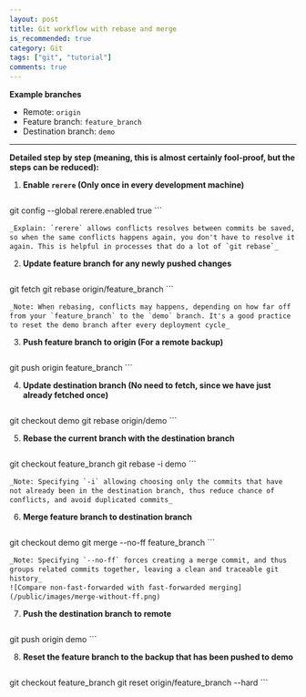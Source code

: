 ```yaml
---
layout: post
title: Git workflow with rebase and merge
is_recommended: true
category: Git
tags: ["git", "tutorial"]
comments: true
---
```


**Example branches**

* Remote: `origin`
* Feature branch: `feature_branch`
* Destination branch: `demo`

---

**Detailed step by step (meaning, this is almost certainly fool-proof, but the steps can  be reduced):**

1. **Enable `rerere` (Only once in every development machine)**

    ```
git config --global rerere.enabled true
    ```

    _Explain: `rerere` allows conflicts resolves between commits be saved, so when the same conflicts happens again, you don't have to resolve it again. This is helpful in processes that do a lot of `git rebase`_

2. **Update feature branch for any newly pushed changes**

    ```
git fetch
git rebase origin/feature_branch
    ```

    _Note: When rebasing, conflicts may happens, depending on how far off from your `feature_branch` to the `demo` branch. It's a good practice to reset the demo branch after every deployment cycle_

3. **Push feature branch to origin (For a remote backup)**

    ```
git push origin feature_branch
    ```

4. **Update destination branch (No need to fetch, since we have just already fetched once)**

    ```
git checkout demo
git rebase origin/demo
    ```

5. **Rebase the current branch with the destination branch**

    ```
git checkout feature_branch
git rebase -i demo
    ```

    _Note: Specifying `-i` allowing choosing only the commits that have not already been in the destination branch, thus reduce chance of conflicts, and avoid duplicated commits_

6. **Merge feature branch  to destination branch**

    ```
git checkout demo
git merge --no-ff feature_branch
    ```

    _Note: Specifying `--no-ff` forces creating a merge commit, and thus groups related commits together, leaving a clean and traceable git history_
    ![Compare non-fast-forwarded with fast-forwarded merging](/public/images/merge-without-ff.png)

7. **Push the destination branch to remote**

    ```
git push origin demo
    ```

8. **Reset the feature branch to the backup that has been pushed to demo**

    ```
git checkout feature_branch
git reset origin/feature_branch --hard
    ```
